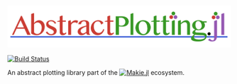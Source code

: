 
![logo](assets/icons/logo.png)

[![Build Status](https://travis-ci.org/JuliaPlots/AbstractPlotting.jl.svg?branch=master)](https://travis-ci.org/JuliaPlots/AbstractPlotting.jl)

An abstract plotting library part of the 
<a href = "https://www.github.com/JuliaPlots/Makie.jl"><img src="https://raw.githubusercontent.com/JuliaPlots/Makie.jl/sd/abstract/docs/src/assets/logo.png" alt="Makie.jl" height="20" align = "top"></a> ecosystem.
